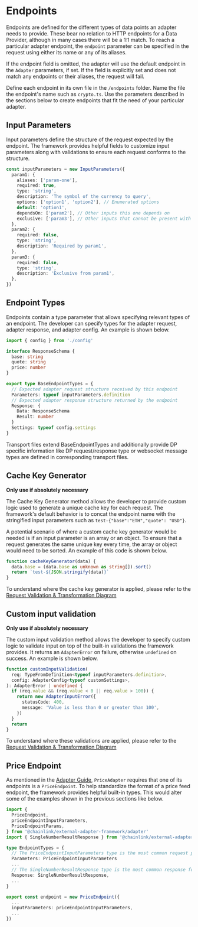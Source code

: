 # Endpoints

Endpoints are defined for the different types of data points an adapter needs to provide. These bear no relation to HTTP endpoints for a Data Provider, although in many cases there will be a 1:1 match. To reach a particular adapter endpoint, the `endpoint` parameter can be specified in the request using either its name or any of its aliases.

If the endpoint field is omitted, the adapter will use the default endpoint in the `Adapter` parameters, if set. If the field is explicitly set and does not match any endpoints or their aliases, the request will fail.

Define each endpoint in its own file in the `/endpoints` folder. Name the file the endpoint's name such as `crypto.ts`. Use the parameters described in the sections below to create endpoints that fit the need of your particular adapter.

## Input Parameters

Input parameters define the structure of the request expected by the endpoint. The framework provides helpful fields to customize input parameters along with validations to ensure each request conforms to the structure.

```typescript
const inputParameters = new InputParameters({
  param1: {
    aliases: ['param-one'],
    required: true,
    type: 'string',
    description: 'The symbol of the currency to query',
    options: ['option1', 'option2'], // Enumerated options
    default: 'option1',
    dependsOn: ['param2'], // Other inputs this one depends on
    exclusive: ['param3'], // Other inputs that cannot be present with this one
  },
  param2: {
    required: false,
    type: 'string',
    description: 'Required by param1',
  },
  param3: {
    required: false,
    type: 'string',
    description: 'Exclusive from param1',
  },
})
```

## Endpoint Types

Endpoints contain a type parameter that allows specifying relevant types of an endpoint. The developer can specify types for the adapter request, adapter response, and adapter config. An example is shown below.

```typescript
import { config } from './config'

interface ResponseSchema {
  base: string
  quote: string
  price: number
}

export type BaseEndpointTypes = {
  // Expected adapter request structure received by this endpoint
  Parameters: typeof inputParameters.definition
  // Expected adapter response structure returned by the endpoint
  Response: {
    Data: ResponseSchema
    Result: number
  }
  Settings: typeof config.settings
}
```

Transport files extend BaseEndpointTypes and additionally provide DP specific information like DP request/response type or websocket message types are defined in corresponding transport files.

## Cache Key Generator

**Only use if absolutely necessary**

The Cache Key Generator method allows the developer to provide custom logic used to generate a unique cache key for each request. The framework's default behavior is to concat the endpoint name with the stringified input parameters such as `test-{"base":"ETH","quote": "USD"}`.

A potential scenario of where a custom cache key generator would be needed is if an input parameter is an array or an object. To ensure that a request generates the same unique key every time, the array or object would need to be sorted. An example of this code is shown below.

```typescript
function cacheKeyGenerator(data) {
  data.base = (data.base as unknown as string[]).sort()
  return `test-${JSON.stringify(data)}`
}
```

To understand where the cache key generator is applied, please refer to the [Request Validation & Transformation Diagram](./adapter.md#request-validation--transformation)

## Custom input validation

**Only use if absolutely necessary**

The custom input validation method allows the developer to specify custom logic to validate input on top of the built-in validations the framework provides. It returns an `AdapterError` on failure, otherwise `undefined` on success. An example is shown below.

```typescript
function customInputValidation(
  req: TypeFromDefinition<typeof inputParameters.definition>,
  config: AdapterConfig<typeof customSettings>,
): AdapterError | undefined {
  if (req.value && (req.value < 0 || req.value > 100)) {
    return new AdapterInputError({
      statusCode: 400,
      message: 'Value is less than 0 or greater than 100',
    })
  }
  return
}
```

To understand where these validations are applied, please refer to the [Request Validation & Transformation Diagram](./adapter.md#request-validation--transformation)

## Price Endpoint

As mentioned in the [Adapter Guide](./adapter.md), `PriceAdapter` requires that one of its endpoints is a `PriceEndpoint`. To help standardize the format of a price feed endpoint, the framework provides helpful built-in types. This would alter some of the examples shown in the previous sections like below.

```typescript
import {
  PriceEndpoint,
  priceEndpointInputParameters,
  PriceEndpointParams,
} from '@chainlink/external-adapter-framework/adapter'
import { SingleNumberResultResponse } from '@chainlink/external-adapter-framework/util'

type EndpointTypes = {
  // The PriceEndpointInputParameters type is the most common request params for a price endpoint. {base: string, quote: string}
  Parameters: PriceEndpointInputParameters
  ...
  // The SingleNumberResultResponse type is the most common response format for price endpoints. {result: number, data: { result: number }}
  Response: SingleNumberResultResponse,
  ...
}

export const endpoint = new PriceEndpoint({
  ...
  inputParameters: priceEndpointInputParameters,
  ...
})
```
